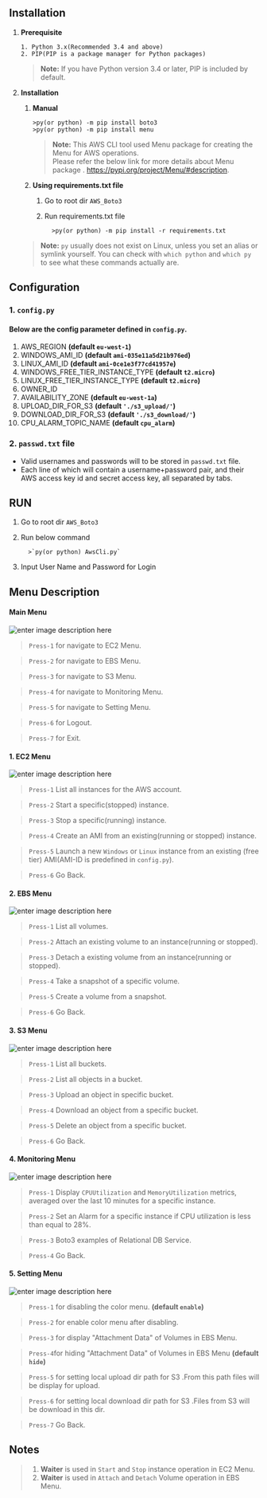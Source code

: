 ## Installation
 1. **Prerequisite**
 		
		1. Python 3.x(Recommended 3.4 and above)
		2. PIP(PIP is a package manager for Python packages)
      
      > **Note:** If you have Python version 3.4 or later, PIP is included by default.


 2. **Installation**
	 1. **Manual**
	 
			>py(or python) -m pip install boto3
			>py(or python) -m pip install menu

		
		> **Note:** This AWS CLI tool used Menu package for creating the Menu for AWS operations.  
Please refer the below link for more details about Menu package . 
https://pypi.org/project/Menu/#description.

	 2. **Using requirements.txt file**
	 		
		
		1. Go to root dir  `AWS_Boto3`
			
		2. Run requirements.txt file
	 		 
				 
				 >py(or python) -m pip install -r requirements.txt 
    
    > **Note:** `py` usually does not exist on Linux, unless you set an alias or symlink yourself. You can check with `which python` and `which py` to see what these commands actually are.

## Configuration

### 1. `config.py`

#### Below are the config parameter defined in `config.py`.

 1. AWS_REGION **(default `eu-west-1`)**
 2. WINDOWS_AMI_ID **(default `ami-035e11a5d21b976ed`)**
 3. LINUX_AMI_ID **(default `ami-0ce1e3f77cd41957e`)**
 4. WINDOWS_FREE_TIER_INSTANCE_TYPE **(default `t2.micro`)**
 5. LINUX_FREE_TIER_INSTANCE_TYPE **(default `t2.micro`)**
 6. OWNER_ID
 7. AVAILABILITY_ZONE **(default `eu-west-1a`)**
 8. UPLOAD_DIR_FOR_S3 **(default `'./s3_upload/'`)**
 9. DOWNLOAD_DIR_FOR_S3 **(default `'./s3_download/'`)**
 10. CPU_ALARM_TOPIC_NAME **(default `cpu_alarm`)**


### 2. `passwd.txt` file

 - Valid usernames and passwords will to be stored in `passwd.txt` file. 
 - Each line of which will contain a username+password pair, and their AWS access key id and secret access key, all separated by tabs.

## RUN
 1. Go to root dir  `AWS_Boto3` 
 2. Run below command 
		  
		  >`py(or python) AwsCli.py`
		  
3. Input User Name and Password for Login

## Menu Description

#### Main Menu
![enter image description here](https://raw.githubusercontent.com/GitPointer/aws_boto3/main/main_menu.png)
>`Press-1` for navigate to EC2 Menu. 
 
> `Press-2` for navigate to EBS Menu.

> `Press-3` for navigate to S3 Menu.

> `Press-4` for navigate to Monitoring Menu.

> `Press-5` for navigate to Setting Menu.

> `Press-6` for Logout.

> `Press-7` for Exit.

#### 1. EC2 Menu
![enter image description here](https://raw.githubusercontent.com/GitPointer/aws_boto3/main/ec2_menu.png)
 >`Press-1` List all instances for the AWS account. 
 
> `Press-2` Start a specific(stopped) instance.

> `Press-3` Stop a specific(running) instance.

> `Press-4` Create an AMI from an existing(running or stopped) instance.

> `Press-5` Launch a new `Windows` or `Linux` instance from an existing (free tier) AMI(AMI-ID is predefined in `config.py`).

> `Press-6` Go Back.

#### 2. EBS Menu
![enter image description here](https://raw.githubusercontent.com/GitPointer/aws_boto3/main/ebs_menu.png)
 >`Press-1`  List all volumes. 
 
> `Press-2`  Attach an existing volume to an instance(running or stopped).

> `Press-3`  Detach a existing volume from an instance(running or stopped).

> `Press-4`  Take a snapshot of a specific volume.

> `Press-5`  Create a volume from a snapshot.

> `Press-6` Go Back.

#### 3. S3 Menu
![enter image description here](https://raw.githubusercontent.com/GitPointer/aws_boto3/main/s3_menu.png)
 >`Press-1`  List all buckets. 
 
> `Press-2`  List all objects in a bucket.

> `Press-3`  Upload an object in specific bucket.

> `Press-4`  Download an object from a specific bucket.

> `Press-5`  Delete an object from a specific bucket.

> `Press-6` Go Back.

#### 4. Monitoring Menu
![enter image description here](https://raw.githubusercontent.com/GitPointer/aws_boto3/main/monitoring_menu.png)
 >`Press-1`  Display `CPUUtilization` and `MemoryUtilization` metrics, averaged over the last 10 minutes for a specific instance. 
 
> `Press-2`  Set an Alarm for a specific instance if CPU utilization is less than equal to 28%.

> `Press-3`  Boto3 examples of Relational DB Service.

> `Press-4`  Go Back.

#### 5. Setting Menu
![enter image description here](https://raw.githubusercontent.com/GitPointer/aws_boto3/main/setting_menu.png)

> `Press-1` for disabling the color menu. **(default `enable`)**

>  `Press-2` for enable color menu after disabling.

> `Press-3` for display "Attachment Data"  of Volumes in EBS Menu.

> `Press-4`for hiding "Attachment Data"  of  Volumes in EBS Menu **(default `hide`)**

> `Press-5` for setting local upload dir path for S3 .From this path files will be display for upload.

>  `Press-6` for setting local download dir path for S3 .Files from S3 will be download in this dir.

>  `Press-7` Go Back.

## Notes
> 1. **Waiter** is used in `Start` and `Stop` instance operation in EC2 Menu.
> 2. **Waiter** is used in `Attach` and `Detach` Volume operation in EBS Menu.


